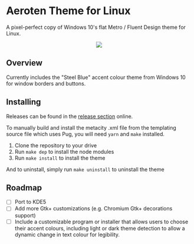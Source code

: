 # Aeroten Theme for Linux
A pixel-perfect copy of Windows 10's flat Metro / Fluent Design theme for Linux.

<p align="center">
  <img src="https://raw.githubusercontent.com/kvnxiao/aeroten-theme/master/preview/preview.png">
</p>

## Overview

Currently includes the "Steel Blue" accent colour theme from Windows 10 for window borders and buttons.

## Installing

Releases can be found in the [release section](https://github.com/kvnxiao/aeroten-theme/releases) online.

To manually build and install the metacity .xml file from the templating source file which uses Pug, you will 
need `yarn` and `make` installed.

1. Clone the repository to your drive
2. Run `make dep` to install the node modules
3. Run `make install` to install the theme

And to uninstall, simply run `make uninstall` to uninstall the theme

## Roadmap

- [ ] Port to KDE5
- [ ] Add more Gtk+ customizations (e.g. Chromium Gtk+ decorations support)
- [ ] Include a customizable program or installer that allows users to choose their accent colours, including light or dark theme detection to allow a dynamic change in text colour for legibility.

